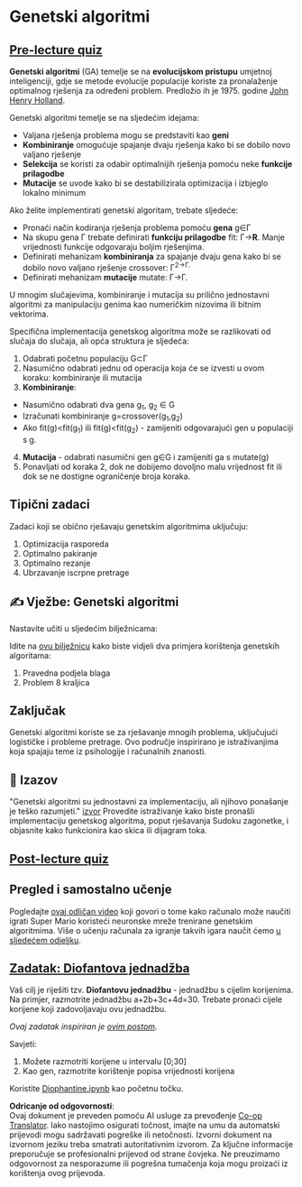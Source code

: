 <!--
CO_OP_TRANSLATOR_METADATA:
{
  "original_hash": "893aa368cb485da704b466a0f3775587",
  "translation_date": "2025-08-25T23:19:29+00:00",
  "source_file": "lessons/6-Other/21-GeneticAlgorithms/README.md",
  "language_code": "hr"
}
-->
# Genetski algoritmi

## [Pre-lecture quiz](https://red-field-0a6ddfd03.1.azurestaticapps.net/quiz/121)

**Genetski algoritmi** (GA) temelje se na **evolucijskom pristupu** umjetnoj inteligenciji, gdje se metode evolucije populacije koriste za pronalaženje optimalnog rješenja za određeni problem. Predložio ih je 1975. godine [John Henry Holland](https://wikipedia.org/wiki/John_Henry_Holland).

Genetski algoritmi temelje se na sljedećim idejama:

* Valjana rješenja problema mogu se predstaviti kao **geni**
* **Kombiniranje** omogućuje spajanje dvaju rješenja kako bi se dobilo novo valjano rješenje
* **Selekcija** se koristi za odabir optimalnijih rješenja pomoću neke **funkcije prilagodbe**
* **Mutacije** se uvode kako bi se destabilizirala optimizacija i izbjeglo lokalno minimum

Ako želite implementirati genetski algoritam, trebate sljedeće:

 * Pronaći način kodiranja rješenja problema pomoću **gena** g∈Γ
 * Na skupu gena Γ trebate definirati **funkciju prilagodbe** fit: Γ→**R**. Manje vrijednosti funkcije odgovaraju boljim rješenjima.
 * Definirati mehanizam **kombiniranja** za spajanje dvaju gena kako bi se dobilo novo valjano rješenje crossover: Γ<sup>2</sub>→Γ.
 * Definirati mehanizam **mutacije** mutate: Γ→Γ.

U mnogim slučajevima, kombiniranje i mutacija su prilično jednostavni algoritmi za manipulaciju genima kao numeričkim nizovima ili bitnim vektorima.

Specifična implementacija genetskog algoritma može se razlikovati od slučaja do slučaja, ali opća struktura je sljedeća:

1. Odabrati početnu populaciju G⊂Γ
2. Nasumično odabrati jednu od operacija koja će se izvesti u ovom koraku: kombiniranje ili mutacija
3. **Kombiniranje**:
  * Nasumično odabrati dva gena g<sub>1</sub>, g<sub>2</sub> ∈ G
  * Izračunati kombiniranje g=crossover(g<sub>1</sub>,g<sub>2</sub>)
  * Ako fit(g)<fit(g<sub>1</sub>) ili fit(g)<fit(g<sub>2</sub>) - zamijeniti odgovarajući gen u populaciji s g.
4. **Mutacija** - odabrati nasumični gen g∈G i zamijeniti ga s mutate(g)
5. Ponavljati od koraka 2, dok ne dobijemo dovoljno malu vrijednost fit ili dok se ne dostigne ograničenje broja koraka.

## Tipični zadaci

Zadaci koji se obično rješavaju genetskim algoritmima uključuju:

1. Optimizacija rasporeda
1. Optimalno pakiranje
1. Optimalno rezanje
1. Ubrzavanje iscrpne pretrage

## ✍️ Vježbe: Genetski algoritmi

Nastavite učiti u sljedećim bilježnicama:

Idite na [ovu bilježnicu](../../../../../lessons/6-Other/21-GeneticAlgorithms/Genetic.ipynb) kako biste vidjeli dva primjera korištenja genetskih algoritama:

1. Pravedna podjela blaga
1. Problem 8 kraljica

## Zaključak

Genetski algoritmi koriste se za rješavanje mnogih problema, uključujući logističke i probleme pretrage. Ovo područje inspirirano je istraživanjima koja spajaju teme iz psihologije i računalnih znanosti.

## 🚀 Izazov

"Genetski algoritmi su jednostavni za implementaciju, ali njihovo ponašanje je teško razumjeti." [izvor](https://wikipedia.org/wiki/Genetic_algorithm) Provedite istraživanje kako biste pronašli implementaciju genetskog algoritma, poput rješavanja Sudoku zagonetke, i objasnite kako funkcionira kao skica ili dijagram toka.

## [Post-lecture quiz](https://red-field-0a6ddfd03.1.azurestaticapps.net/quiz/221)

## Pregled i samostalno učenje

Pogledajte [ovaj odličan video](https://www.youtube.com/watch?v=qv6UVOQ0F44) koji govori o tome kako računalo može naučiti igrati Super Mario koristeći neuronske mreže trenirane genetskim algoritmima. Više o učenju računala za igranje takvih igara naučit ćemo [u sljedećem odjeljku](../22-DeepRL/README.md).

## [Zadatak: Diofantova jednadžba](../../../../../lessons/6-Other/21-GeneticAlgorithms/Diophantine.ipynb)

Vaš cilj je riješiti tzv. **Diofantovu jednadžbu** - jednadžbu s cijelim korijenima. Na primjer, razmotrite jednadžbu a+2b+3c+4d=30. Trebate pronaći cijele korijene koji zadovoljavaju ovu jednadžbu.

*Ovaj zadatak inspiriran je [ovim postom](https://habr.com/post/128704/).*

Savjeti:

1. Možete razmotriti korijene u intervalu [0;30]
1. Kao gen, razmotrite korištenje popisa vrijednosti korijena

Koristite [Diophantine.ipynb](../../../../../lessons/6-Other/21-GeneticAlgorithms/Diophantine.ipynb) kao početnu točku.

**Odricanje od odgovornosti**:  
Ovaj dokument je preveden pomoću AI usluge za prevođenje [Co-op Translator](https://github.com/Azure/co-op-translator). Iako nastojimo osigurati točnost, imajte na umu da automatski prijevodi mogu sadržavati pogreške ili netočnosti. Izvorni dokument na izvornom jeziku treba smatrati autoritativnim izvorom. Za ključne informacije preporučuje se profesionalni prijevod od strane čovjeka. Ne preuzimamo odgovornost za nesporazume ili pogrešna tumačenja koja mogu proizaći iz korištenja ovog prijevoda.
